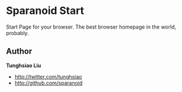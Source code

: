 Sparanoid Start
===============

Start Page for your browser. The best browser homepage in the world, probably.

Author
------

**Tunghsiao Liu**

+ http://twitter.com/tunghsiao
+ http://github.com/sparanoid
